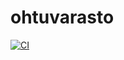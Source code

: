 # ohtuvarasto

[![CI](https://github.com/Mersikka/ohtuvarasto/actions/workflows/main.yml/badge.svg)](https://github.com/Mersikka/ohtuvarasto/actions/workflows/main.yml)
